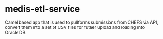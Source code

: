 # medis-etl-service
Camel based app that is used to pullforms submissions from CHEFS via API, convert them into a set of CSV files for futher upload and loading into Oracle DB.

